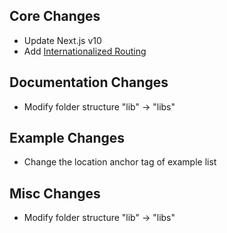 ## Core Changes

- Update Next.js v10
- Add [Internationalized Routing](https://nextjs.org/docs/advanced-features/i18n-routing)

## Documentation Changes

- Modify folder structure "lib" -> "libs"

## Example Changes

- Change the location anchor tag of example list

## Misc Changes

- Modify folder structure "lib" -> "libs"
